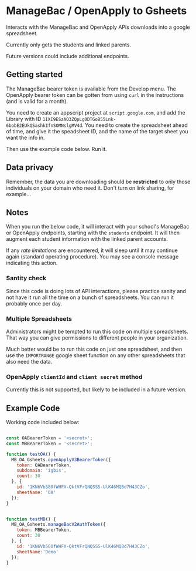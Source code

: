 #   ManageBac / OpenApply to Gsheets

Interacts with the ManageBac and OpenApply APIs downloads into a google spreadsheet. 

Currently only gets the students and linked parents.

Future versions could include additional endpoints.

## Getting started

The ManageBac bearer token is available from the Develop menu. The OpenApply bearer token can be gotten from using `curl` in the instructions (and is valid for a month).

You need to create an appscript project at `script.google.com`, and add the Library with ID `1IXI9ESzAO3ZQpLg0DTGoB55Lnk-6bobE2EUkQSashkIfnSOMNslgMV4d`. You need to create the spreadsheet ahead of time, and give it the speadsheet ID, and the name of the target sheet you want the info in.

Then use the example code below. Run it.

## Data privacy

Remember, the data you are downloading should be **restricted** to only those individuals on your domain who need it. Don't turn on link sharing, for example…

## Notes

When you run the below code, it will interact with your school's ManageBac or OpenApply endpoints, starting with the `students` endpoint. It will then augment each student information with the linked parent accounts.

If any *rate limitations* are encountered, it will sleep until it may continue again (standard operating procedure). You may see a console message indicating this action.

### Santity check

Since this code is doing lots of API interactions, please practice sanity and not have it run all the time on a bunch of spreadsheets. You can run it probably once per day.

### Multiple Spreadsheets

Administrators might be tempted to run this code on multiple spreadsheets. That way you can give permissions to different people in your organization. 

Much better would be to run this code on just one spreadsheet, and then use the `IMPORTRANGE` google sheet function on any other spreadsheets that also need the data.

### OpenApply `clientId` and `client secret` method

Currently this is not supported, but likely to be included in a future version.

## Example Code

Working code included below:

```js

const OABearerToken = '<secret>';
const MBBearerToken = '<secret>';

function testOA() {
  MB_OA_Gsheets.openApplyV3BearerToken({
    token: OABearerToken, 
    subdomain: 'igbis',
    count: 30
  }, {
    id: '1KN6Vb580fWHFX-QktVFrQNQSSS-UlK46MQBd7H43CZo',
    sheetName: 'OA'
  });
}


function testMB() {
  MB_OA_Gsheets.manageBacV2AuthToken({
    token: MBBearerToken,
    count: 30
  }, {
    id: '1KN6Vb580fWHFX-QktVFrQNQSSS-UlK46MQBd7H43CZo', 
    sheetName:'Demo'
  });
}


```
